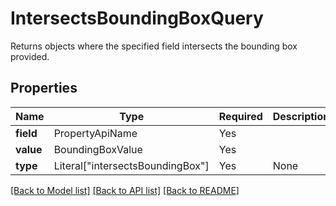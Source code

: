 # IntersectsBoundingBoxQuery

Returns objects where the specified field intersects the bounding box provided.


## Properties
| Name | Type | Required | Description |
| ------------ | ------------- | ------------- | ------------- |
**field** | PropertyApiName | Yes |  |
**value** | BoundingBoxValue | Yes |  |
**type** | Literal["intersectsBoundingBox"] | Yes | None |


[[Back to Model list]](../../README.md#documentation-for-models) [[Back to API list]](../../README.md#documentation-for-api-endpoints) [[Back to README]](../../README.md)
